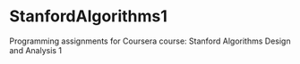 # StanfordAlgorithms1

Programming assignments for Coursera course: Stanford Algorithms Design and Analysis 1
